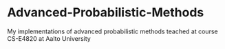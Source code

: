 # Advanced-Probabilistic-Methods
My implementations of advanced probabilistic methods teached at course CS-E4820 at Aalto University
